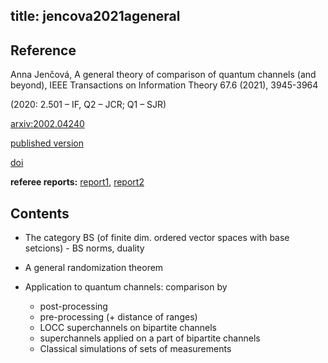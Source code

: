 title: jencova2021ageneral
---

## Reference

Anna Jenčová, A general theory of comparison of quantum channels (and beyond), IEEE Transactions on Information Theory 67.6 (2021), 3945-3964

(2020: 2.501 – IF, Q2 – JCR; Q1 – SJR)


[arxiv:2002.04240](https://arxiv.org/abs/2002.04240)

[published version](jencova2021ageneral/published.pdf) 

[doi](https://doi.org/10.1109/TIT.2021.3070120)   
 



**referee reports:** [report1](jencova2021ageneral/report1.pdf), [report2](jencova2021ageneral/report2.pdf)


## Contents

* The category $\mathsf{BS}$ (of finite dim. ordered vector spaces with base setcions) - BS norms, duality

* A general randomization theorem

* Application to quantum channels: comparison by
    
    * post-processing
    * pre-processing (+ distance of ranges)
    * LOCC superchannels on bipartite channels	
    * superchannels applied on a part of bipartite channels
    * Classical simulations of sets of measurements

